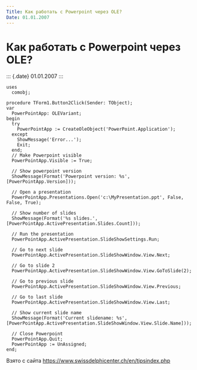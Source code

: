 ```yaml
---
Title: Как работать с Powerpoint через OLE?
Date: 01.01.2007
---
```



Как работать с Powerpoint через OLE?
====================================

::: {.date}
01.01.2007
:::

    uses 
      comobj; 
     
    procedure TForm1.Button2Click(Sender: TObject); 
    var 
      PowerPointApp: OLEVariant; 
    begin 
      try 
        PowerPointApp := CreateOleObject('PowerPoint.Application'); 
      except 
        ShowMessage('Error...'); 
        Exit; 
      end; 
      // Make Powerpoint visible 
      PowerPointApp.Visible := True; 
     
      // Show powerpoint version 
      ShowMessage(Format('Powerpoint version: %s',[PowerPointApp.Version])); 
     
      // Open a presentation 
      PowerPointApp.Presentations.Open('c:\MyPresentation.ppt', False, False, True); 
     
      // Show number of slides 
      ShowMessage(Format('%s slides.',[PowerPointApp.ActivePresentation.Slides.Count])); 
     
      // Run the presentation 
      PowerPointApp.ActivePresentation.SlideShowSettings.Run; 
     
      // Go to next slide 
      PowerPointApp.ActivePresentation.SlideShowWindow.View.Next; 
     
      // Go to slide 2 
      PowerPointApp.ActivePresentation.SlideShowWindow.View.GoToSlide(2); 
     
      // Go to previous slide 
      PowerPointApp.ActivePresentation.SlideShowWindow.View.Previous; 
     
      // Go to last slide 
      PowerPointApp.ActivePresentation.SlideShowWindow.View.Last; 
     
      // Show current slide name 
      ShowMessage(Format('Current slidename: %s',[PowerPointApp.ActivePresentation.SlideShowWindow.View.Slide.Name])); 
     
      // Close Powerpoint 
      PowerPointApp.Quit; 
      PowerPointApp := UnAssigned; 
    end;

Взято с сайта <https://www.swissdelphicenter.ch/en/tipsindex.php>
